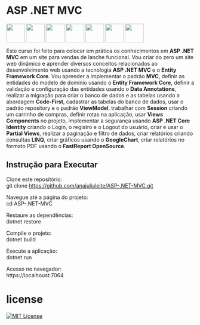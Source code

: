 # ASP .NET MVC

<img src="https://cdn.jsdelivr.net/gh/devicons/devicon@latest/icons/csharp/csharp-original.svg" align="left" width="50" height="50"/>
<img src="https://cdn.jsdelivr.net/gh/devicons/devicon@latest/icons/dotnetcore/dotnetcore-original.svg" align="left" width="50" height="50"/>
<img src="https://cdn.jsdelivr.net/gh/devicons/devicon@latest/icons/visualstudio/visualstudio-original.svg" align="left" width="50" height="50"/>
<img src="https://cdn.jsdelivr.net/gh/devicons/devicon@latest/icons/css3/css3-plain.svg" align="left" width="50" height="50"/>
<img src="https://cdn.jsdelivr.net/gh/devicons/devicon@latest/icons/bootstrap/bootstrap-original.svg" align="left" width="50" height="50"/>        
<img src="https://cdn.jsdelivr.net/gh/devicons/devicon@latest/icons/html5/html5-plain.svg" align="left" width="50" height="50"/>
<img src="https://cdn.jsdelivr.net/gh/devicons/devicon@latest/icons/javascript/javascript-plain.svg" align="center" width="50" height="50"/>      
          
Este curso foi feito para colocar em prática os conhecimentos em <strong>ASP .NET MVC</strong> em um site para vendas de lanche funcional. Vou criar do zero um site web dinâmico e aprender diversos conceitos relacionados ao desenvolvimento web usando a tecnologia <strong>ASP .NET MVC</strong> e o <strong>Entity Framework Core</strong>. Vou aprender a implementar o padrão <strong>MVC</strong>, definir as entidades do modelo de domínio usando o <strong>Entity Framework Core</strong>, definir a validação e configuração das entidades usando o <strong>Data Annotations</strong>, realizar a migração para criar o banco de dados e as tabelas usando a abordagem <strong>Code-First</strong>, cadastrar as tabelas do banco de dados, usar o padrão repository e o padrão <strong>ViewModel</strong>, trabalhar com <strong>Session</strong> criando um carrinho de compras, definir rotas na aplicação, usar <strong>Views Components</strong> no projeto, implementar a segurança usando <strong>ASP .NET Core Identity</strong> criando o Login, o registro e o Logout do usuário, criar e usar o <strong>Partial Views</strong>, realizar a paginação e filtro de dados, criar relatórios criando consultas <strong>LINQ</strong>, criar gráficos usando o <strong>GoogleChart</strong>, criar relatórios no formato PDF usando o <strong>FastReport OpenSource</strong>.

## Instrução para Executar

Clone este repositório:
<br>
git clone https://github.com/anajulialeite/ASP-.NET-MVC.git

Navegue até a página do projeto:
<br>
cd ASP-.NET-MVC

Restaure as dependências:
<br>
dotnet restore

Compile o projeto:
<br>
dotnet build

Execute a aplicação:
<br>
dotnet run

Acesso no navegador:
<br>
https://localhoust:7064

# license

[![MIT License](https://img.shields.io/badge/License-MIT-green.svg)](./LICENSE)
